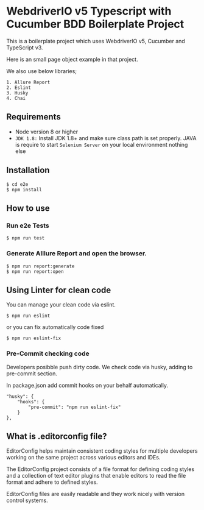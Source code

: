 # WebdriverIO v5 Typescript with Cucumber BDD Boilerplate Project

This is a boilerplate project which uses WebdriverIO v5, Cucumber and TypeScript v3. 

Here is an small page object example in that project.

We also use below libraries;

	1. Allure Report
	2. Eslint
	3. Husky
	4. Chai



## Requirements

-   Node version 8 or higher
- `JDK 1.8:` Install JDK 1.8+ and make sure class path is set properly. JAVA is require to start `Selenium Server` on your local environment nothing else

## Installation

	$ cd e2e
	$ npm install

## How to use


### Run e2e Tests

	$ npm run test

### Generate Alllure Report and open the browser.

	$ npm run report:generate
	$ npm run report:open

## Using Linter for clean code

You can manage your clean code via eslint.

	$ npm run eslint

or you can fix automatically code fixed

	$ npm run eslint-fix

###  Pre-Commit checking code

Developers  posibble push dirty code. We check code via husky, adding to pre-commit section.

In package.json add commit hooks on your behalf automatically.

	"husky": {  
		"hooks": {  
			"pre-commit": "npm run eslint-fix"  
		} 
	},

## What is .editorconfig file?

EditorConfig helps maintain consistent coding styles for multiple developers working on the same project across various editors and IDEs. 

The EditorConfig project consists of a file format for defining coding styles and a collection of text editor plugins that enable editors to read the file format and adhere to defined styles. 

EditorConfig files are easily readable and they work nicely with version control systems.
